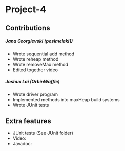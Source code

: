 # Project-4
## Contributions
##### Jana Georgievski (pesimelaki1)
+ Wrote sequential add method
+ Wrote reheap method
+ Wrote removeMax method
+ Edited together video
##### Joshua Lai (OrbinWaffle)
+ Wrote driver program
+ Implemented methods into maxHeap build systems
+ Wrote JUnit tests
## Extra features
+ JUnit tests (See JUnit folder)
+ Video:
+ Javadoc:
